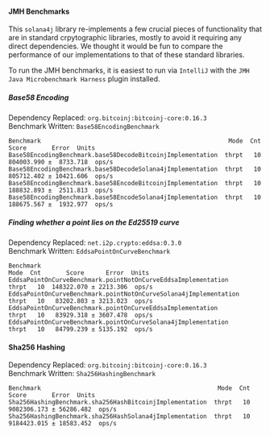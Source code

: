 #### JMH Benchmarks

This `solana4j` library re-implements a few crucial pieces of functionality that are in standard crpytographic libraries,
mostly to avoid it requiring any direct dependencies. We thought it would be fun to compare the performance of our implementations
to that of these standard libraries.

To run the JMH benchmarks, it is easiest to run via `IntelliJ` with the `JMH Java Microbenchmark Harness` plugin installed.

##### Base58 Encoding

Dependency Replaced: `org.bitcoinj:bitcoinj-core:0.16.3`  
Benchmark Written: `Base58EncodingBenchmark`  

```text
Benchmark                                                    Mode  Cnt       Score       Error  Units
Base58EncodingBenchmark.base58DecodeBitcoinjImplementation  thrpt   10  804003.990 ±  8733.718  ops/s
Base58EncodingBenchmark.base58DecodeSolana4jImplementation  thrpt   10  805712.402 ± 10421.606  ops/s
Base58EncodingBenchmark.base58EncodeBitcoinjImplementation  thrpt   10  188832.893 ±  2511.813  ops/s
Base58EncodingBenchmark.base58EncodeSolana4jImplementation  thrpt   10  188675.567 ±  1932.977  ops/s
```

##### Finding whether a point lies on the Ed25519 curve

Dependency Replaced: `net.i2p.crypto:eddsa:0.3.0`  
Benchmark Written: `EddsaPointOnCurveBenchmark`  

```text
Benchmark                                                          Mode  Cnt       Score      Error  Units
EddsaPointOnCurveBenchmark.pointNotOnCurveEddsaImplementation     thrpt   10  148322.070 ± 2213.306  ops/s
EddsaPointOnCurveBenchmark.pointNotOnCurveSolana4jImplementation  thrpt   10   83202.803 ± 3213.023  ops/s
EddsaPointOnCurveBenchmark.pointOnCurveEddsaImplementation        thrpt   10   83929.318 ± 3607.478  ops/s
EddsaPointOnCurveBenchmark.pointOnCurveSolana4jImplementation     thrpt   10   84799.239 ± 5135.192  ops/s
```

#### Sha256 Hashing

Dependency Replaced: `org.bitcoinj:bitcoinj-core:0.16.3`    
Benchmark Written: `Sha256HashingBenchmark`  

```text
Benchmark                                                 Mode  Cnt        Score       Error  Units
Sha256HashingBenchmark.sha256HashBitcoinjImplementation  thrpt   10  9082306.173 ± 56286.482  ops/s
Sha256HashingBenchmark.sha256HashSolana4jImplementation  thrpt   10  9184423.015 ± 18583.452  ops/s
```


